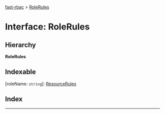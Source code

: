 [fast-rbac](../README.md) > [RoleRules](../interfaces/rbac.rolerules.md)

# Interface: RoleRules

## Hierarchy

**RoleRules**

## Indexable

\[roleName: `string`\]:&nbsp;[ResourceRules](rbac.resourcerules.md)
## Index

---

